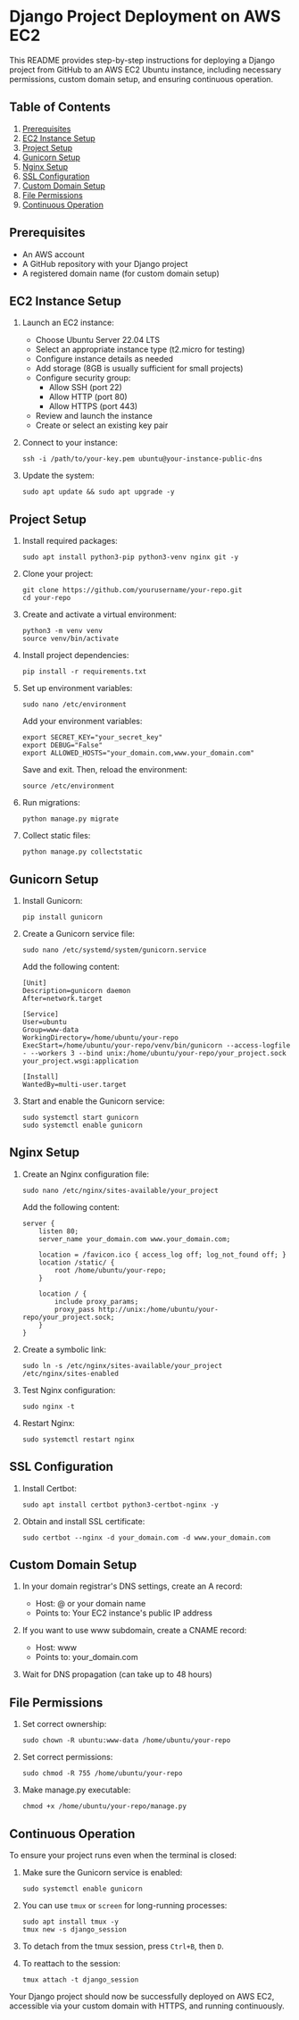 # Django Project Deployment on AWS EC2

This README provides step-by-step instructions for deploying a Django project from GitHub to an AWS EC2 Ubuntu instance, including necessary permissions, custom domain setup, and ensuring continuous operation.

## Table of Contents
1. [Prerequisites](#prerequisites)
2. [EC2 Instance Setup](#ec2-instance-setup)
3. [Project Setup](#project-setup)
4. [Gunicorn Setup](#gunicorn-setup)
5. [Nginx Setup](#nginx-setup)
6. [SSL Configuration](#ssl-configuration)
7. [Custom Domain Setup](#custom-domain-setup)
8. [File Permissions](#file-permissions)
9. [Continuous Operation](#continuous-operation)

## Prerequisites

- An AWS account
- A GitHub repository with your Django project
- A registered domain name (for custom domain setup)

## EC2 Instance Setup

1. Launch an EC2 instance:
   - Choose Ubuntu Server 22.04 LTS
   - Select an appropriate instance type (t2.micro for testing)
   - Configure instance details as needed
   - Add storage (8GB is usually sufficient for small projects)
   - Configure security group:
     - Allow SSH (port 22)
     - Allow HTTP (port 80)
     - Allow HTTPS (port 443)
   - Review and launch the instance
   - Create or select an existing key pair

2. Connect to your instance:
   ```
   ssh -i /path/to/your-key.pem ubuntu@your-instance-public-dns
   ```

3. Update the system:
   ```
   sudo apt update && sudo apt upgrade -y
   ```

## Project Setup

1. Install required packages:
   ```
   sudo apt install python3-pip python3-venv nginx git -y
   ```

2. Clone your project:
   ```
   git clone https://github.com/yourusername/your-repo.git
   cd your-repo
   ```

3. Create and activate a virtual environment:
   ```
   python3 -m venv venv
   source venv/bin/activate
   ```

4. Install project dependencies:
   ```
   pip install -r requirements.txt
   ```

5. Set up environment variables:
   ```
   sudo nano /etc/environment
   ```
   Add your environment variables:
   ```
   export SECRET_KEY="your_secret_key"
   export DEBUG="False"
   export ALLOWED_HOSTS="your_domain.com,www.your_domain.com"
   ```
   Save and exit. Then, reload the environment:
   ```
   source /etc/environment
   ```

6. Run migrations:
   ```
   python manage.py migrate
   ```

7. Collect static files:
   ```
   python manage.py collectstatic
   ```

## Gunicorn Setup

1. Install Gunicorn:
   ```
   pip install gunicorn
   ```

2. Create a Gunicorn service file:
   ```
   sudo nano /etc/systemd/system/gunicorn.service
   ```
   Add the following content:
   ```
   [Unit]
   Description=gunicorn daemon
   After=network.target

   [Service]
   User=ubuntu
   Group=www-data
   WorkingDirectory=/home/ubuntu/your-repo
   ExecStart=/home/ubuntu/your-repo/venv/bin/gunicorn --access-logfile - --workers 3 --bind unix:/home/ubuntu/your-repo/your_project.sock your_project.wsgi:application

   [Install]
   WantedBy=multi-user.target
   ```

3. Start and enable the Gunicorn service:
   ```
   sudo systemctl start gunicorn
   sudo systemctl enable gunicorn
   ```

## Nginx Setup

1. Create an Nginx configuration file:
   ```
   sudo nano /etc/nginx/sites-available/your_project
   ```
   Add the following content:
   ```
   server {
       listen 80;
       server_name your_domain.com www.your_domain.com;

       location = /favicon.ico { access_log off; log_not_found off; }
       location /static/ {
           root /home/ubuntu/your-repo;
       }

       location / {
           include proxy_params;
           proxy_pass http://unix:/home/ubuntu/your-repo/your_project.sock;
       }
   }
   ```

2. Create a symbolic link:
   ```
   sudo ln -s /etc/nginx/sites-available/your_project /etc/nginx/sites-enabled
   ```

3. Test Nginx configuration:
   ```
   sudo nginx -t
   ```

4. Restart Nginx:
   ```
   sudo systemctl restart nginx
   ```

## SSL Configuration

1. Install Certbot:
   ```
   sudo apt install certbot python3-certbot-nginx -y
   ```

2. Obtain and install SSL certificate:
   ```
   sudo certbot --nginx -d your_domain.com -d www.your_domain.com
   ```

## Custom Domain Setup

1. In your domain registrar's DNS settings, create an A record:
   - Host: @ or your domain name
   - Points to: Your EC2 instance's public IP address

2. If you want to use www subdomain, create a CNAME record:
   - Host: www
   - Points to: your_domain.com

3. Wait for DNS propagation (can take up to 48 hours)

## File Permissions

1. Set correct ownership:
   ```
   sudo chown -R ubuntu:www-data /home/ubuntu/your-repo
   ```

2. Set correct permissions:
   ```
   sudo chmod -R 755 /home/ubuntu/your-repo
   ```

3. Make manage.py executable:
   ```
   chmod +x /home/ubuntu/your-repo/manage.py
   ```

## Continuous Operation

To ensure your project runs even when the terminal is closed:

1. Make sure the Gunicorn service is enabled:
   ```
   sudo systemctl enable gunicorn
   ```

2. You can use `tmux` or `screen` for long-running processes:
   ```
   sudo apt install tmux -y
   tmux new -s django_session
   ```

3. To detach from the tmux session, press `Ctrl+B`, then `D`.

4. To reattach to the session:
   ```
   tmux attach -t django_session
   ```

Your Django project should now be successfully deployed on AWS EC2, accessible via your custom domain with HTTPS, and running continuously.
